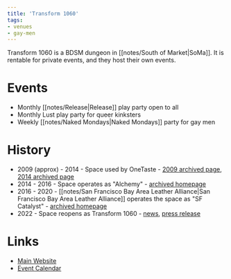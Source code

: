 ```yaml
---
title: 'Transform 1060'
tags:
- venues
- gay-men
---
```


Transform 1060 is a BDSM dungeon in [[notes/South of Market|SoMa]]. It is rentable for private events, and they host their own events.

# Events
- Monthly [[notes/Release|Release]] play party open to all
- Monthly Lust play party for queer kinksters
- Weekly [[notes/Naked Mondays|Naked Mondays]] party for gay men

# History
- 2009 (approx) - 2014 - Space used by OneTaste - [2009 archived page](https://web.archive.org/web/20100831175613/http://www.onetaste.us/centers.php), [2014 archived page](https://web.archive.org/web/20140208042818/http://onetaste.us/legal/)
- 2014 - 2016 - Space operates as "Alchemy" - [archived homepage](https://web.archive.org/web/20150703153125/http://alchemysf.com/)
- 2016 - 2020 - [[notes/San Francisco Bay Area Leather Alliance|San Francisco Bay Area Leather Alliance]] operates the space as "SF Catalyst" - [archived homepage](https://web.archive.org/web/20211208184619/https://sfcatalyst.org/)
- 2022 - Space reopens as Transform 1060 - [news](https://web.archive.org/web/20230325102504/https://sfleatherdistrict.org/catalyst-transforms/), [press release](https://web.archive.org/web/20220202181523/https://sfleatherdistrict.org/wp-content/uploads/2022/01/Transform1060-Press-Release-01012022.pdf)

# Links
- [Main Website](https://www.transform1060.org)
- [Event Calendar](https://www.transform1060.org/calendar/)